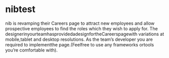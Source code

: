 # nibtest
nib is revamping their Careers page to attract new employees and allow prospective employees to find the roles which they wish to apply for. The designerinyourteamhasprovidedadesignfortheCareerspagewith variations at mobile,tablet and desktop resolutions. As the team’s developer you are required to implementthe page.(Feelfree to use any frameworks ortools you’re comfortable with).
